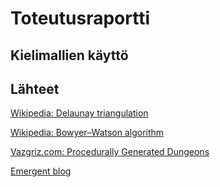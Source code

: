 # Toteutusraportti

## Kielimallien käyttö

## Lähteet

[Wikipedia: Delaunay triangulation](https://en.wikipedia.org/wiki/Delaunay_triangulation)

[Wikipedia: Bowyer–Watson algorithm](https://en.wikipedia.org/wiki/Bowyer–Watson_algorithm)

[Vazgriz.com: Procedurally Generated Dungeons](https://vazgriz.com/119/procedurally-generated-dungeons/)

[Emergent blog](https://tiendil.org/en/posts/dungeon-generation-from-simple-to-complex)
